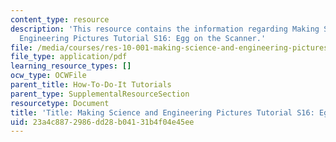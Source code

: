 ```yaml
---
content_type: resource
description: 'This resource contains the information regarding Making Science and
  Engineering Pictures Tutorial S16: Egg on the Scanner.'
file: /media/courses/res-10-001-making-science-and-engineering-pictures-a-practical-guide-to-presenting-your-work-spring-2016/23a4c8872986dd28b04131b4f04e45ee_MITRES_10_002S16_HwToDoIt.pdf
file_type: application/pdf
learning_resource_types: []
ocw_type: OCWFile
parent_title: How-To-Do-It Tutorials
parent_type: SupplementalResourceSection
resourcetype: Document
title: 'Title: Making Science and Engineering Pictures Tutorial S16: Egg on the Scanner'
uid: 23a4c887-2986-dd28-b041-31b4f04e45ee
---
```

